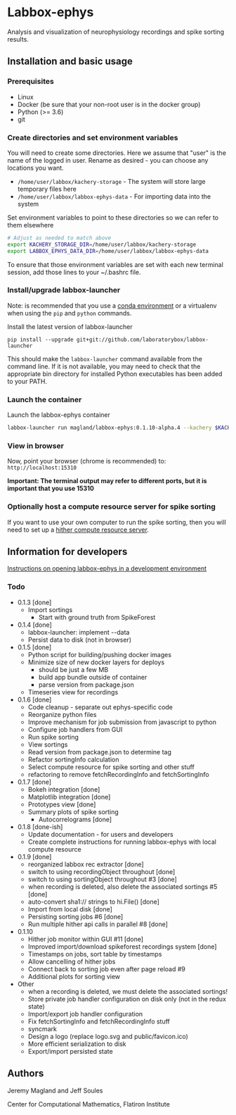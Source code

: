 # Labbox-ephys

Analysis and visualization of neurophysiology recordings and spike sorting results.

## Installation and basic usage

### Prerequisites

* Linux
* Docker (be sure that your non-root user is in the docker group)
* Python (>= 3.6)
* git

### Create directories and set environment variables

You will need to create some directories. Here we assume that "user" is the name of the logged in user. Rename as desired - you can choose any locations you want.

* `/home/user/labbox/kachery-storage` - The system will store large temporary files here
* `/home/user/labbox/labbox-ephys-data` - For importing data into the system

Set environment variables to point to these directories so we can refer to them elsewhere

```bash
# Adjust as needed to match above
export KACHERY_STORAGE_DIR=/home/user/labbox/kachery-storage
export LABBOX_EPHYS_DATA_DIR=/home/user/labbox/labbox-ephys-data
```

To ensure that those environment variables are set with each new terminal session, add those lines to your ~/.bashrc file.

### Install/upgrade labbox-launcher

Note: is recommended that you use a [conda environment](https://docs.conda.io/projects/conda/en/latest/user-guide/tasks/manage-environments.html) or a virtualenv when using the `pip` and `python` commands.

Install the latest version of labbox-launcher

```
pip install --upgrade git+git://github.com/laboratorybox/labbox-launcher
```

This should make the `labbox-launcher` command available from the command line. If it is not available, you may need to check that the appropriate bin directory for installed Python executables has been added to your PATH.

### Launch the container

Launch the labbox-ephys container

```bash
labbox-launcher run magland/labbox-ephys:0.1.10-alpha.4 --kachery $KACHERY_STORAGE_DIR --docker_run_opts "--net host" --data $LABBOX_EPHYS_DATA_DIR
```

### View in browser

Now, point your browser (chrome is recommended) to: `http://localhost:15310`

**Important: The terminal output may refer to different ports, but it is important that you use 15310**

### Optionally host a compute resource server for spike sorting

If you want to use your own computer to run the spike sorting, then you will need to set up a [hither compute resource server](doc/host-compute-resource.md).

## Information for developers

[Instructions on opening labbox-ephys in a development environment](doc/development-environment.md)

### Todo

* 0.1.3 [done]
    - Import sortings
        - Start with ground truth from SpikeForest
* 0.1.4 [done]
    - labbox-launcher: implement --data
    - Persist data to disk (not in browser)
* 0.1.5 [done]
    - Python script for building/pushing docker images
    - Minimize size of new docker layers for deploys
        - should be just a few MB
        - build app bundle outside of container
        - parse version from package.json
    - Timeseries view for recordings
* 0.1.6 [done]
    - Code cleanup - separate out ephys-specific code
    - Reorganize python files
    - Improve mechanism for job submission from javascript to python
    - Configure job handlers from GUI
    - Run spike sorting
    - View sortings
    - Read version from package.json to determine tag
    - Refactor sortingInfo calculation
    - Select compute resource for spike sorting and other stuff
    - refactoring to remove fetchRecordingInfo and fetchSortingInfo
* 0.1.7 [done]
    - Bokeh integration [done]
    - Matplotlib integration [done]
    - Prototypes view [done]
    - Summary plots of spike sorting
        - Autocorrelograms [done]
* 0.1.8 [done-ish]
    - Update documentation - for users and developers
    - Create complete instructions for running labbox-ephys with local compute resource
* 0.1.9 [done]
    - reorganized labbox rec extractor [done]
    - switch to using recordingObject throughout [done]
    - switch to using sortingObject throughout #3 [done]
    - when recording is deleted, also delete the associated sortings #5 [done]
    - auto-convert sha1:// strings to hi.File() [done]
    - Import from local disk [done]
    - Persisting sorting jobs #6 [done]
    - Run multiple hither api calls in parallel #8 [done]
* 0.1.10
    - Hither job monitor within GUI #11 [done]
    - Improved import/download spikeforest recordings system [done]
    - Timestamps on jobs, sort table by timestamps
    - Allow cancelling of hither jobs
    - Connect back to sorting job even after page reload #9
    - Additional plots for sorting view
* Other
    - when a recording is deleted, we must delete the associated sortings!
    - Store private job handler configuration on disk only (not in the redux state)
    - Import/export job handler configuration
    - Fix fetchSortingInfo and fetchRecordingInfo stuff
    - syncmark
    - Design a logo (replace logo.svg and public/favicon.ico)
    - More efficient serialization to disk
    - Export/import persisted state

## Authors

Jeremy Magland and Jeff Soules

Center for Computational Mathematics, Flatiron Institute